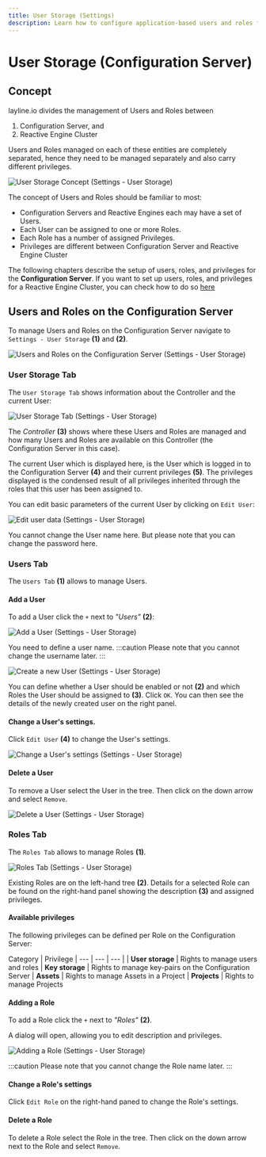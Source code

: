 ```yaml
---
title: User Storage (Settings)
description: Learn how to configure application-based users and roles for the Configuration Center.
---
```


# User Storage (Configuration Server)

## Concept

layline.io divides the management of Users and Roles between 
1. Configuration Server, and
2. Reactive Engine Cluster

Users and Roles managed on each of these entities are completely separated, hence they need to be managed separately and also carry different privileges.

![](.02-settings-user-storage_images/b6ee9bc8.png "User Storage Concept (Settings - User Storage)")

The concept of Users and Roles should be familiar to most:
- Configuration Servers and Reactive Engines each may have a set of Users.
- Each User can be assigned to one or more Roles.
- Each Role has a number of assigned Privileges.
- Privileges are different between Configuration Server and Reactive Engine Cluster

The following chapters describe the setup of users, roles, and privileges for the **Configuration Server**.
If you want to set up users, roles, and privileges for a Reactive Engine Cluster, you can check how to do so [here](/docs/concept/operations/operations-user-storage)

## Users and Roles on the Configuration Server

To manage Users and Roles on the Configuration Server navigate to `Settings - User Storage` **(1)** and **(2)**.

![](.02-settings-user-storage_images/2021-11-16-16-19-51.png "Users and Roles on the Configuration Server (Settings - User Storage)")

### User Storage Tab

The `User Storage Tab` shows information about the Controller and the current User:

![](.02-settings-user-storage_images/2021-11-16-16-14-47.png "User Storage Tab (Settings - User Storage)")

The _Controller_ **(3)** shows where these Users and Roles are managed and how many Users and Roles are available on this Controller (the Configuration Server in this case).

The current User which is displayed here, is the User which is logged in to the Configuration Server **(4)** and their current privileges **(5)**. The privileges displayed is the condensed result of all privileges inherited through the roles that this user has been assigned to.

You can edit basic parameters of the current User by clicking on `Edit User`:

![](.02-settings-user-storage_images/2021-11-16-16-23-53.png "Edit user data (Settings - User Storage)")

You cannot change the User name here. But please note that you can change the password here.

### Users Tab

The `Users Tab` **(1)** allows to manage Users. 

#### Add a User

To add a User click the `+` next to _"Users"_ **(2)**:

![](.02-settings-user-storage_images/2021-11-16-16-29-50.png "Add a User (Settings - User Storage)")

You need to define a user name.
:::caution
Please note that you cannot change the username later.
:::

![](.02-settings-user-storage_images/2021-11-16-16-36-03.png "Create a new User (Settings - User Storage)")

You can define whether a User should be enabled or not **(2)** and which Roles the User should be assigned to **(3)**. Click `OK`. You can then see the details of the newly created user on the right panel.

#### Change a User's settings.

Click `Edit User` **(4)** to change the User's settings.

![](.02-settings-user-storage_images/2021-11-16-16-41-38.png "Change a User's settings (Settings - User Storage)")

#### Delete a User

To remove a User select the User in the tree. Then click on the down arrow and select `Remove`.

![](.02-settings-user-storage_images/2021-11-16-16-43-11.png "Delete a User (Settings - User Storage)")

### Roles Tab

The `Roles Tab` allows to manage Roles **(1)**.

![](.02-settings-user-storage_images/2021-11-16-16-50-31.png "Roles Tab (Settings - User Storage)")

Existing Roles are on the left-hand tree **(2)**. Details for a selected Role can be found on the right-hand panel showing the description **(3)** and assigned privileges.

#### Available privileges

The following privileges can be defined per Role on the Configuration Server:

Category | Privilege 
| --- | --- | --- |
| **User storage** | Rights to manage users and roles
| **Key storage** | Rights to manage key-pairs on the Configuration Server
| **Assets** | Rights to manage Assets in a Project
| **Projects** | Rights to manage Projects


#### Adding a Role

To add a Role click the `+` next to _"Roles"_ **(2)**.

A dialog will open, allowing you to edit description and privileges.

![](.02-settings-user-storage_images/2021-11-16-16-53-42.png "Adding a Role (Settings - User Storage)")

:::caution
Please note that you cannot change the Role name later.
:::

#### Change a Role's settings

Click `Edit Role` on the right-hand paned to change the Role's settings.

#### Delete a Role

To delete a Role select the Role in the tree. Then click on the down arrow next to the Role and select `Remove`.

